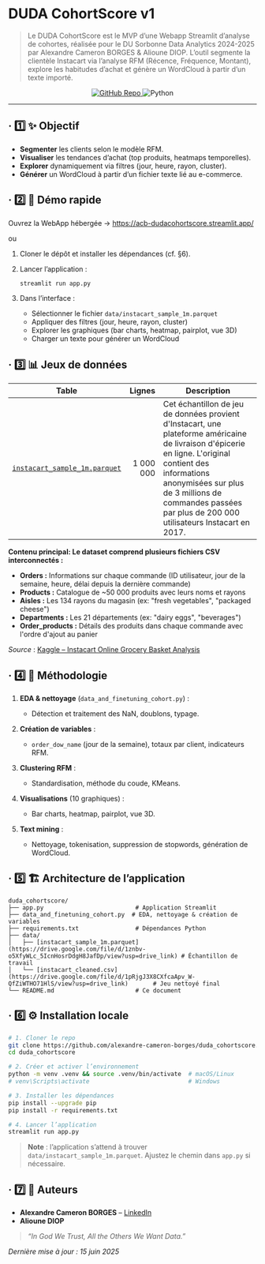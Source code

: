 # DUDA CohortScore v1

> Le DUDA CohortScore est le MVP d’une Webapp Streamlit d’analyse de cohortes, réalisée pour le DU Sorbonne Data Analytics 2024-2025 par Alexandre Cameron BORGES & Alioune DIOP.
> L’outil segmente la clientèle Instacart via l’analyse RFM (Récence, Fréquence, Montant), explore les habitudes d’achat et génère un WordCloud à partir d’un texte importé.

<p align="center">
  <a href="https://github.com/alexandre-cameron-borges/duda_cohortscore" target="_blank">
    <img alt="GitHub Repo" src="https://img.shields.io/badge/GitHub-Repo-181717?logo=github">
  </a>
  <img alt="Python" src="https://img.shields.io/badge/Python-3.8%2B-blue?logo=python">
</p>

---

## · 1️⃣ ✨ Objectif

* **Segmenter** les clients selon le modèle RFM.
* **Visualiser** les tendances d’achat (top produits, heatmaps temporelles).
* **Explorer** dynamiquement via filtres (jour, heure, rayon, cluster).
* **Générer** un WordCloud à partir d’un fichier texte lié au e-commerce.

## · 2️⃣ 🚀 Démo rapide

Ouvrez la WebApp hébergée → https://acb-dudacohortscore.streamlit.app/

ou

1. Cloner le dépôt et installer les dépendances (cf. §6).
2. Lancer l’application :

   ```bash
   streamlit run app.py
   ```
3. Dans l’interface :

   * Sélectionner le fichier `data/instacart_sample_1m.parquet`
   * Appliquer des filtres (jour, heure, rayon, cluster)
   * Explorer les graphiques (bar charts, heatmap, pairplot, vue 3D)
   * Charger un texte pour générer un WordCloud

## · 3️⃣ 📊 Jeux de données

| Table                                    |       Lignes | Description                       |
| ---------------------------------------- | -----------: | --------------------------------- |
| [`instacart_sample_1m.parquet`](https://drive.google.com/file/d/1znbv-o5XfyWLc_5IcnHosrDdgH8JafDp/view?usp=drive_link)            |    1 000 000 | Cet échantillon de jeu de données provient d'Instacart, une plateforme américaine de livraison d'épicerie en ligne. L'original contient des informations anonymisées sur plus de 3 millions de commandes passées par plus de 200 000 utilisateurs Instacart en 2017.  |

**Contenu principal: Le dataset comprend plusieurs fichiers CSV interconnectés :**

- **Orders :** Informations sur chaque commande (ID utilisateur, jour de la semaine, heure, délai depuis la dernière commande)
- **Products :** Catalogue de ~50 000 produits avec leurs noms et rayons
- **Aisles :** Les 134 rayons du magasin (ex: "fresh vegetables", "packaged cheese")
- **Departments :** Les 21 départements (ex: "dairy eggs", "beverages")
- **Order_products :** Détails des produits dans chaque commande avec l'ordre d'ajout au panier
    

*Source* : [Kaggle – Instacart Online Grocery Basket Analysis](https://www.kaggle.com/datasets/yasserh/instacart-online-grocery-basket-analysis-dataset)

## · 4️⃣ 🧠 Méthodologie

1. **EDA & nettoyage** (`data_and_finetuning_cohort.py`) :

   * Détection et traitement des NaN, doublons, typage.
2. **Création de variables** :

   * `order_dow_name` (jour de la semaine), totaux par client, indicateurs RFM.
3. **Clustering RFM** :

   * Standardisation, méthode du coude, KMeans.
4. **Visualisations** (10 graphiques) :

   * Bar charts, heatmap, pairplot, vue 3D.
5. **Text mining** :

   * Nettoyage, tokenisation, suppression de stopwords, génération de WordCloud.

## · 5️⃣ 🏗️ Architecture de l’application

```
duda_cohortscore/
├── app.py                          # Application Streamlit
├── data_and_finetuning_cohort.py  # EDA, nettoyage & création de variables
├── requirements.txt                # Dépendances Python
├── data/
│   ├── [instacart_sample_1m.parquet](https://drive.google.com/file/d/1znbv-o5XfyWLc_5IcnHosrDdgH8JafDp/view?usp=drive_link) # Échantillon de travail
│   └── [instacart_cleaned.csv](https://drive.google.com/file/d/1pRjgJ3X8CXfcaApv_W-QfZiWTHO71HlS/view?usp=drive_link)       # Jeu nettoyé final
└── README.md                       # Ce document
```

## · 6️⃣ ⚙️ Installation locale

```bash
# 1. Cloner le repo
git clone https://github.com/alexandre-cameron-borges/duda_cohortscore.git
cd duda_cohortscore

# 2. Créer et activer l’environnement
python -m venv .venv && source .venv/bin/activate  # macOS/Linux
# venv\Scripts\activate                            # Windows

# 3. Installer les dépendances
pip install --upgrade pip
pip install -r requirements.txt

# 4. Lancer l’application
streamlit run app.py
```

> **Note** : l’application s’attend à trouver `data/instacart_sample_1m.parquet`. Ajustez le chemin dans `app.py` si nécessaire.

## · 7️⃣ 🙋 Auteurs

* **Alexandre Cameron BORGES** – [LinkedIn](https://fr.linkedin.com/in/alexandre-cameron-borges)
* **Alioune DIOP**

> *“In God We Trust, All the Others We Want Data.”*

*Dernière mise à jour : 15 juin 2025*
